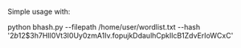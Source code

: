 Simple usage with:


python bhash.py --filepath /home/user/wordlist.txt --hash '$2b$12$3h7HIl0Vt3I0Uy0zmA1Iv.fopujkDdaulhCpkIlcB1ZdvErIoWCxC'
